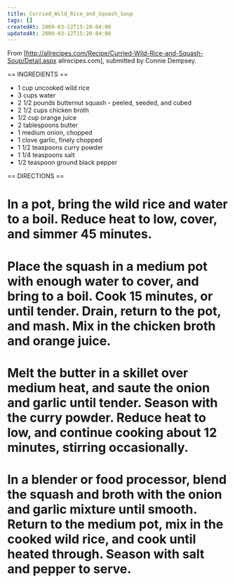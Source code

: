```yaml
---
title: Curried_Wild_Rice_and_Squash_Soup
tags: []
createdAt: 2009-03-12T15:20-04:00
updatedAt: 2009-03-12T15:20-04:00
---
```


From [http://allrecipes.com/Recipe/Curried-Wild-Rice-and-Squash-Soup/Detail.aspx allrecipes.com], submitted by Connie Dempsey.

== INGREDIENTS ==

* 1 cup uncooked wild rice
* 3 cups water
* 2 1/2 pounds butternut squash - peeled, seeded, and cubed
* 2 1/2 cups chicken broth
* 1/2 cup orange juice
* 2 tablespoons butter
* 1 medium onion, chopped
* 1 clove garlic, finely chopped
* 1 1/2 teaspoons curry powder
* 1 1/4 teaspoons salt
* 1/2 teaspoon ground black pepper

== DIRECTIONS ==

# In a pot, bring the wild rice and water to a boil. Reduce heat to low, cover, and simmer 45 minutes.
# Place the squash in a medium pot with enough water to cover, and bring to a boil. Cook 15 minutes, or until tender. Drain, return to the pot, and mash. Mix in the chicken broth and orange juice.
# Melt the butter in a skillet over medium heat, and saute the onion and garlic until tender. Season with the curry powder. Reduce heat to low, and continue cooking about 12 minutes, stirring occasionally.
# In a blender or food processor, blend the squash and broth with the onion and garlic mixture until smooth. Return to the medium pot, mix in the cooked wild rice, and cook until heated through. Season with salt and pepper to serve.

